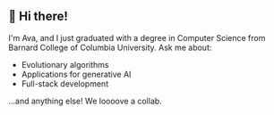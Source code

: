 ## 👋 Hi there!  
I'm Ava, and I just graduated with a degree in Computer Science from Barnard College of Columbia University. Ask me about:

- Evolutionary algorithms
- Applications for generative AI
- Full-stack development

...and anything else! We loooove a collab.
